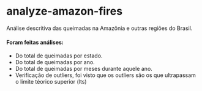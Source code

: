 # analyze-amazon-fires
Análise descritiva das queimadas na Amazônia e outras regiões do Brasil.
#### Foram feitas análises: 
* Do total de queimadas por estado.
* Do total de queimadas por ano.
* Do total de queimadas por meses durante aquele ano.
* Verificação de outliers, foi visto que os outliers são os que ultrapassam o limite téorico superior (lts)
